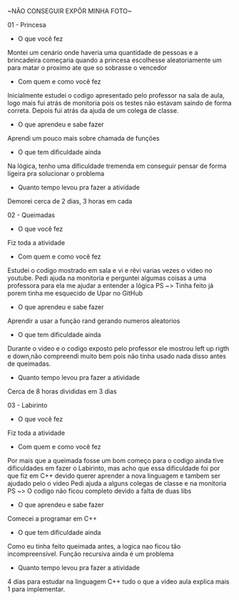 ~NÃO CONSEGUIR EXPÔR MINHA FOTO~

01 - Princesa
* O que você fez

Montei um cenário onde haveria uma quantidade de pessoas e a brincadeira começaria quando a princesa escolhesse aleatoriamente um para matar o proximo ate que so sobrasse o vencedor

* Com quem e como você fez

Inicialmente estudei o codigo apresentado pelo professor na sala de aula, logo mais fui atrás de monitoria pois os testes não estavam saindo de forma correta. Depois fui atrás da ajuda de um colega de classe.

* O que aprendeu e sabe fazer

Aprendi um pouco mais sobre chamada de funções

* O que tem dificuldade ainda

Na lógica, tenho uma dificuldade tremenda em conseguir pensar de forma ligeira pra solucionar o problema

* Quanto tempo levou pra fazer a atividade

 Demorei cerca de 2 dias, 3 horas em cada


02 - Queimadas
* O que você fez

Fiz toda a atividade

* Com quem e como você fez

Estudei o codigo mostrado em sala e vi e rêvi varias vezes o video no youtube.
Pedi ajuda na monitoria e perguntei algumas coisas a uma professora para ela me ajudar a entender a lógica
PS ~> Tinha feito já porem tinha me esquecido de Upar no GitHub

* O que aprendeu e sabe fazer

Aprendir a usar a função rand gerando numeros aleatorios

* O que tem dificuldade ainda

Durante  o video e o codigo exposto pelo professor ele mostrou left up rigth e down,não compreendi muito bem pois não tinha usado nada disso antes de queimadas.

* Quanto tempo levou pra fazer a atividade

Cerca de 8 horas divididas em 3 dias

03 - Labirinto

* O que você fez

Fiz toda a atividade 

* Com quem e como você fez
 
 Por mais que a queimada fosse um bom começo para o codigo ainda tive dificuldades em fazer o Labirinto, mas acho que essa dificuldade foi por que fiz em C++ devido querer aprender a nova linguagem e tambem ser ajudado pelo o video
 Pedi ajuda a alguns colegas de classe e na monitoria
 PS ~> O codigo não ficou completo devido a falta de duas libs

* O que aprendeu e sabe fazer

Comecei a programar em C++

* O que tem dificuldade ainda

Como eu tinha feito queimada antes, a logica nao ficou tão incompreensível.
Função recursiva ainda é um problema

* Quanto tempo levou pra fazer a atividade

4 dias para estudar na linguagem C++ tudo o que a video aula explica mais 1 para implementar.
